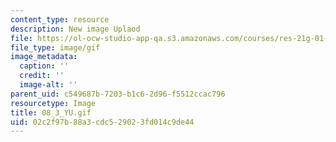 ```yaml
---
content_type: resource
description: New image Uplaod
file: https://ol-ocw-studio-app-qa.s3.amazonaws.com/courses/res-21g-01-kana-spring-2010/02c2f97b88a3cdc529023fd014c9de44_08_3_YU.gif
file_type: image/gif
image_metadata:
  caption: ''
  credit: ''
  image-alt: ''
parent_uid: c549687b-7203-b1c6-2d96-f5512ccac796
resourcetype: Image
title: 08_3_YU.gif
uid: 02c2f97b-88a3-cdc5-2902-3fd014c9de44
---
```

